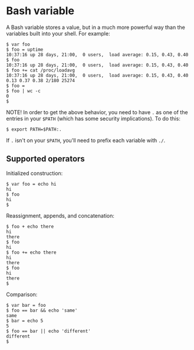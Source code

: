 # Bash variable

A Bash variable stores a value, but in a much more powerful way than the
variables built into your shell. For example:

    $ var foo
    $ foo = uptime
    10:37:16 up 28 days, 21:00,  0 users,  load average: 0.15, 0.43, 0.40
    $ foo
    10:37:16 up 28 days, 21:00,  0 users,  load average: 0.15, 0.43, 0.40
    $ foo += cat /proc/loadavg
    10:37:16 up 28 days, 21:00,  0 users,  load average: 0.15, 0.43, 0.40
    0.13 0.37 0.38 2/180 25274
    $ foo =
    $ foo | wc -c
    0
    $

NOTE! In order to get the above behavior, you need to have `.` as one of the
entries in your `$PATH` (which has some security implications). To do this:

    $ export PATH=$PATH:.

If `.` isn't on your `$PATH`, you'll need to prefix each variable with `./`.

## Supported operators

Initialized construction:

    $ var foo = echo hi
    hi
    $ foo
    hi
    $

Reassignment, appends, and concatenation:

    $ foo + echo there
    hi
    there
    $ foo
    hi
    $ foo += echo there
    hi
    there
    $ foo
    hi
    there
    $

Comparison:

    $ var bar = foo
    $ foo == bar && echo 'same'
    same
    $ bar = echo 5
    5
    $ foo == bar || echo 'different'
    different
    $
